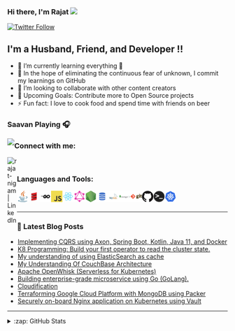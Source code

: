 ### Hi there, I'm Rajat <img src="https://media.giphy.com/media/hvRJCLFzcasrR4ia7z/giphy.gif" width="25px">

[![Twitter Follow](https://img.shields.io/twitter/follow/densehunger?color=1DA1F2&logo=twitter&style=for-the-badge)](https://twitter.com/intent/follow?original_referer=https%3A%2F%2Fgithub.com%2Frajat965ng&screen_name=densehunger)

## I'm a Husband, Friend, and Developer !!

- 🌱 I’m currently learning everything 🤣
- 🔭 In the hope of eliminating the continuous fear of unknown, I commit my learnings on GitHub
- 👯 I’m looking to collaborate with other content creators
- 🥅 Upcoming Goals: Contribute more to Open Source projects
- ⚡ Fun fact: I love to cook food and spend time with friends on beer

### Saavan Playing 🎧

[<img align="left" src="https://giphy.com/gifs/5xtDarxdYRAjtVz5RqU/html5" />](https://www.jiosaavn.com/song/utopia/FykmcDFWB0Y)

### Connect with me:

[<img align="left" alt="rajat-nigam | LinkedIn" width="22px" src="https://cdn.jsdelivr.net/npm/simple-icons@v3/icons/linkedin.svg" />][linkedin]

<br />

### Languages and Tools:
[<img align="left" alt="Java" width="26px" src="https://raw.githubusercontent.com/github/explore/80688e429a7d4ef2fca1e82350fe8e3517d3494d/topics/java/java.png" />]()
[<img align="left" alt="Scala" width="26px" src="https://raw.githubusercontent.com/github/explore/80688e429a7d4ef2fca1e82350fe8e3517d3494d/topics/scala/scala.png" />]()
[<img align="left" alt="Go" width="26px" src="https://raw.githubusercontent.com/github/explore/80688e429a7d4ef2fca1e82350fe8e3517d3494d/topics/go/go.png" />]()
[<img align="left" alt="JavaScript" width="26px" src="https://raw.githubusercontent.com/github/explore/80688e429a7d4ef2fca1e82350fe8e3517d3494d/topics/javascript/javascript.png" />]()
[<img align="left" alt="React" width="26px" src="https://raw.githubusercontent.com/github/explore/80688e429a7d4ef2fca1e82350fe8e3517d3494d/topics/react/react.png" />]()
[<img align="left" alt="GraphQL" width="26px" src="https://raw.githubusercontent.com/github/explore/80688e429a7d4ef2fca1e82350fe8e3517d3494d/topics/graphql/graphql.png" />]()
[<img align="left" alt="Node.js" width="26px" src="https://raw.githubusercontent.com/github/explore/80688e429a7d4ef2fca1e82350fe8e3517d3494d/topics/nodejs/nodejs.png" />]()
[<img align="left" alt="SQL" width="26px" src="https://raw.githubusercontent.com/github/explore/80688e429a7d4ef2fca1e82350fe8e3517d3494d/topics/sql/sql.png" />]()
[<img align="left" alt="MySQL" width="26px" src="https://raw.githubusercontent.com/github/explore/80688e429a7d4ef2fca1e82350fe8e3517d3494d/topics/mysql/mysql.png" />]()
[<img align="left" alt="MongoDB" width="26px" src="https://raw.githubusercontent.com/github/explore/80688e429a7d4ef2fca1e82350fe8e3517d3494d/topics/mongodb/mongodb.png" />]()
[<img align="left" alt="Git" width="26px" src="https://raw.githubusercontent.com/github/explore/80688e429a7d4ef2fca1e82350fe8e3517d3494d/topics/git/git.png" />]()
[<img align="left" alt="GitHub" width="26px" src="https://raw.githubusercontent.com/github/explore/78df643247d429f6cc873026c0622819ad797942/topics/github/github.png" />]()
[<img align="left" alt="Terminal" width="26px" src="https://raw.githubusercontent.com/github/explore/80688e429a7d4ef2fca1e82350fe8e3517d3494d/topics/terminal/terminal.png" />]()
[<img align="left" alt="Terminal" width="26px" src="https://raw.githubusercontent.com/github/explore/80688e429a7d4ef2fca1e82350fe8e3517d3494d/topics/kubernetes/kubernetes.png" />]()

<br />
<br />

---

### 📕 Latest Blog Posts

<!-- BLOG-POST-LIST:START -->
- [Implementing CQRS using Axon, Spring Boot, Kotlin, Java 11, and Docker](https://medium.com/faun/implementing-cqrs-using-axon-spring-boot-kotlin-java-11-and-docker-77b44f14b7ab)
- [K8 Programming: Build your first operator to read the cluster state.](https://medium.com/faun/k8-programming-build-your-first-operator-to-read-the-cluster-state-3b48e955325b)
- [My understanding of using ElasticSearch as cache](https://medium.com/faun/my-understanding-of-using-elasticsearch-as-cache-7e2d62ee4b5d)
- [My Understanding Of CouchBase Architecture](https://medium.com/faun/my-understanding-of-couchbase-architecture-55c652552fd6)
- [Apache OpenWhisk (Serverless for Kubernetes)](https://medium.com/faun/apache-openwhisk-serverless-for-kubernetes-820f62534f24)
- [Building enterprise-grade microservice using Go (GoLang).](https://medium.com/faun/building-enterprise-grade-microservice-using-go-golang-51a4e27ed199)
- [Cloudification](https://medium.com/@rajatnigam89/cloudification-3265f7bad99a)
- [Terraforming Google Cloud Platform with MongoDB using Packer](https://medium.com/@rajatnigam89/terraforming-google-cloud-platform-with-mongodb-using-packer-5be9eabd1b40)
- [Securely on-board Nginx application on Kubernetes using Vault](https://medium.com/@rajatnigam89/securing-platform-and-application-with-hashicorp-vault-a709b2469375)
<!-- BLOG-POST-LIST:END -->

---
<details>
  <summary>:zap: GitHub Stats</summary>

  <img align="left" alt="rajat965ng's GitHub Stats" src="https://github-readme-stats.vercel.app/api?username=rajat965ng&show_icons=true&hide_border=true" />

</details>

[linkedin]: https://linkedin.com/in/rajat-nigam-877208127